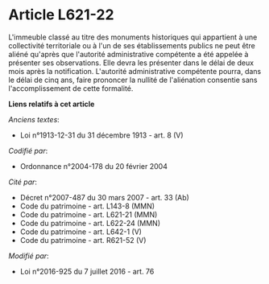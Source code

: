 # Article L621-22

L'immeuble classé au titre des monuments historiques qui appartient              à une collectivité territoriale ou à l'un de
ses établissements publics ne peut être aliéné qu'après que l'autorité administrative compétente a été appelée à présenter
ses observations. Elle devra les présenter dans le délai de deux mois après la notification. L'autorité administrative
compétente pourra, dans le délai de cinq ans, faire prononcer la nullité de l'aliénation consentie sans l'accomplissement de
cette formalité.

**Liens relatifs à cet article**

_Anciens textes_:

  - Loi n°1913-12-31 du 31 décembre 1913 - art. 8 (V)

_Codifié par_:

  - Ordonnance n°2004-178 du 20 février 2004

_Cité par_:

  - Décret n°2007-487 du 30 mars 2007 - art. 33 (Ab)
  - Code du patrimoine - art. L143-8 (MMN)
  - Code du patrimoine - art. L621-21 (MMN)
  - Code du patrimoine - art. L622-24 (MMN)
  - Code du patrimoine - art. L642-1 (V)
  - Code du patrimoine - art. R621-52 (V)

_Modifié par_:

  - Loi n°2016-925 du 7 juillet 2016 - art. 76
